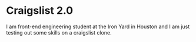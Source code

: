 # Craigslist 2.0 

I am front-end engineering student at the Iron Yard in Houston and I am just testing out some skills on a craigslist clone. 
